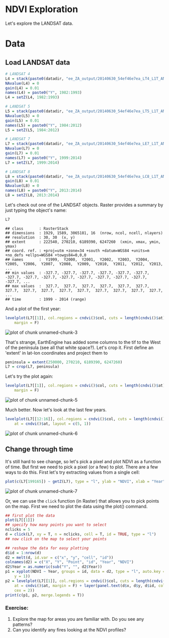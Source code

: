 NDVI Exploration
========================================================

Let's explore the LANDSAT data.





# Data

## Load LANDSAT data

```r
# LANDSAT 4
L4 = stack(paste0(datadir, "ee_ZA_output/20140630_54ef46e7ea_LT4_L1T_ANNUAL_GREENEST_TOA__1982-1993-0000000000-0000000000.tif"))
NAvalue(L4) = 0
gain(L4) = 0.01
names(L4) = paste0("Y", 1982:1993)
L4 = setZ(L4, 1982:1993)

# LANDSAT 5
L5 = stack(paste0(datadir, "ee_ZA_output/20140630_54ef46e7ea_LT5_L1T_ANNUAL_GREENEST_TOA__1984-2012-0000000000-0000000000.tif"))
NAvalue(L5) = 0
gain(L5) = 0.01
names(L5) = paste0("Y", 1984:2012)
L5 = setZ(L5, 1984:2012)

# LANDSAT 7
L7 = stack(paste0(datadir, "ee_ZA_output/20140630_54ef46e7ea_LE7_L1T_ANNUAL_GREENEST_TOA__1999-2014-0000000000-0000000000.tif"))
NAvalue(L7) = 0
gain(L7) = 0.01
names(L7) = paste0("Y", 1999:2014)
L7 = setZ(L7, 1999:2014)

# LANDSAT 8
L8 = stack(paste0(datadir, "ee_ZA_output/20140630_54ef46e7ea_LC8_L1T_ANNUAL_GREENEST_TOA__2013-2014-0000000000-0000000000.tif"))
gain(L8) = 0.01
NAvalue(L8) = 0
names(L8) = paste0("Y", 2013:2014)
L8 = setZ(L8, 2013:2014)
```


Let's check out one of the LANDSAT objects.  Raster provides a summary by just typing the object's name:

```r
L7
```

```
## class       : RasterStack 
## dimensions  : 1929, 1589, 3065181, 16  (nrow, ncol, ncell, nlayers)
## resolution  : 30, 30  (x, y)
## extent      : 222540, 270210, 6189390, 6247260  (xmin, xmax, ymin, ymax)
## coord. ref. : +proj=utm +zone=34 +south +datum=WGS84 +units=m +no_defs +ellps=WGS84 +towgs84=0,0,0 
## names       :  Y1999,  Y2000,  Y2001,  Y2002,  Y2003,  Y2004,  Y2005,  Y2006,  Y2007,  Y2008,  Y2009,  Y2010,  Y2011,  Y2012,  Y2013, ... 
## min values  : -327.7, -327.7, -327.7, -327.7, -327.7, -327.7, -327.7, -327.7, -327.7, -327.7, -327.7, -327.7, -327.7, -327.7, -327.7, ... 
## max values  :  327.7,  327.7,  327.7,  327.7,  327.7,  327.7,  327.7,  327.7,  327.7,  327.7,  327.7,  327.7,  327.7,  327.7,  327.7, ... 
## time        : 1999 - 2014 (range)
```



And a plot of the first year:

```r
levelplot(L7[[1]], col.regions = cndvi()$col, cuts = length(cndvi()$at), at = cndvi()$at, 
    margin = F)
```

![plot of chunk unnamed-chunk-3](figure/unnamed-chunk-3.png) 



That's strange, EarthEngine has added some columns to the tif to the West of the peninsula (see all that white space?).  Let's crop it.  First define an 'extent' in lat-lon coordinates and project them to 

```r
peninsula = extent(250000, 270210, 6189390, 6247260)
L7 = crop(L7, peninsula)
```


Let's try the plot again:

```r
levelplot(L7[[1]], col.regions = cndvi()$col, cuts = length(cndvi()$at), at = cndvi()$at, 
    margin = F)
```

![plot of chunk unnamed-chunk-5](figure/unnamed-chunk-5.png) 

Much better.  Now let's look at the last few years.


```r
levelplot(L7[[12:16]], col.regions = cndvi()$col, cuts = length(cndvi()$at), 
    at = cndvi()$at, layout = c(5, 1))
```

![plot of chunk unnamed-chunk-6](figure/unnamed-chunk-6.png) 


## Change through time

It's still hard to see change, so let's pick a pixel and plot NDVI as a function of time.  But first we need to pick a pixel (or a few) to plot.  There are a few ways to do this.  First let's try extracting values from a single cell:

```r
plot(c(L7[199165]) ~ getZ(L7), type = "l", ylab = "NDVI", xlab = "Year")
```

![plot of chunk unnamed-chunk-7](figure/unnamed-chunk-7.png) 


Or, we can use the `click` function (in Raster) that allows you to pick points on the map.  First we need to plot the data using the plot() command.


```r
## first plot the data
plot(L7[[1]])
## specify how many points you want to select
nclicks = 5
d = click(L7, xy = T, n = nclicks, cell = T, id = TRUE, type = "l")
## now click on the map to select your points

## reshape the data for easy plotting
d$id = 1:nrow(d)
d2 = melt(d, id.var = c("x", "y", "cell", "id"))
colnames(d2) = c("X", "Y", "Point", "id", "Year", "NDVI")
d2$Year = as.numeric(sub("Y", "", d2$Year))
p1 = xyplot(NDVI ~ Year, groups = id, data = d2, type = "l", auto.key = list(x = 0, 
    y = 1))
p2 = levelplot(L7[[1]], col.regions = cndvi()$col, cuts = length(cndvi()$at), 
    at = cndvi()$at, margin = F) + layer(panel.text(d$x, d$y, d$id, col = "red", 
    cex = 2))
print(c(p1, p2, merge.legends = T))
```

### Exercise: 
1. Explore the map for areas you are familiar with. Do you see any patterns?
2. Can you identify any fires looking at the NDVI profiles?




